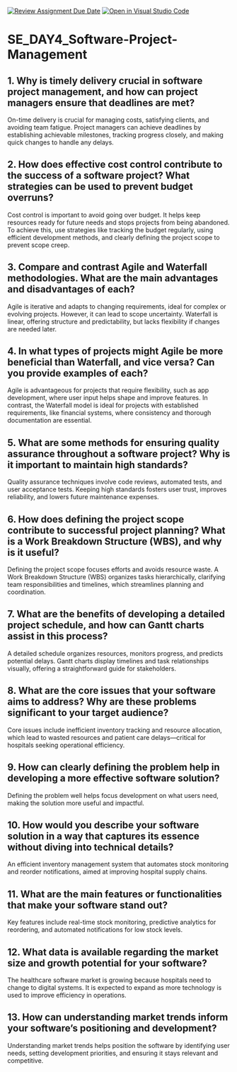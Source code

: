 [![Review Assignment Due Date](https://classroom.github.com/assets/deadline-readme-button-22041afd0340ce965d47ae6ef1cefeee28c7c493a6346c4f15d667ab976d596c.svg)](https://classroom.github.com/a/9pw6JKcu)
[![Open in Visual Studio Code](https://classroom.github.com/assets/open-in-vscode-2e0aaae1b6195c2367325f4f02e2d04e9abb55f0b24a779b69b11b9e10269abc.svg)](https://classroom.github.com/online_ide?assignment_repo_id=15964705&assignment_repo_type=AssignmentRepo)

# SE_DAY4_Software-Project-Management
## 1. Why is timely delivery crucial in software project management, and how can project managers ensure that deadlines are met?
On-time delivery is crucial for managing costs, satisfying clients, and avoiding team fatigue. Project managers can achieve deadlines by establishing achievable milestones, tracking progress closely, and making quick changes to handle any delays.

## 2. How does effective cost control contribute to the success of a software project? What strategies can be used to prevent budget overruns?
Cost control is important to avoid going over budget. It helps keep resources ready for future needs and stops projects from being abandoned. To achieve this, use strategies like tracking the budget regularly, using efficient development methods, and clearly defining the project scope to prevent scope creep.

## 3. Compare and contrast Agile and Waterfall methodologies. What are the main advantages and disadvantages of each?
Agile is iterative and adapts to changing requirements, ideal for complex or evolving projects. However, it can lead to scope uncertainty. Waterfall is linear, offering structure and predictability, but lacks flexibility if changes are needed later.

## 4. In what types of projects might Agile be more beneficial than Waterfall, and vice versa? Can you provide examples of each?
Agile is advantageous for projects that require flexibility, such as app development, where user input helps shape and improve features. In contrast, the Waterfall model is ideal for projects with established requirements, like financial systems, where consistency and thorough documentation are essential.

## 5. What are some methods for ensuring quality assurance throughout a software project? Why is it important to maintain high standards?
Quality assurance techniques involve code reviews, automated tests, and user acceptance tests. Keeping high standards fosters user trust, improves reliability, and lowers future maintenance expenses.


## 6. How does defining the project scope contribute to successful project planning? What is a Work Breakdown Structure (WBS), and why is it useful?
Defining the project scope focuses efforts and avoids resource waste. A Work Breakdown Structure (WBS) organizes tasks hierarchically, clarifying team responsibilities and timelines, which streamlines planning and coordination.


## 7. What are the benefits of developing a detailed project schedule, and how can Gantt charts assist in this process?

A detailed schedule organizes resources, monitors progress, and predicts potential delays. Gantt charts display timelines and task relationships visually, offering a straightforward guide for stakeholders.


## 8. What are the core issues that your software aims to address? Why are these problems significant to your target audience?
Core issues include inefficient inventory tracking and resource allocation, which lead to wasted resources and patient care delays—critical for hospitals seeking operational efficiency.


## 9. How can clearly defining the problem help in developing a more effective software solution?
Defining the problem well helps focus development on what users need, making the solution more useful and impactful.


## 10. How would you describe your software solution in a way that captures its essence without diving into technical details?
An efficient inventory management system that automates stock monitoring and reorder notifications, aimed at improving hospital supply chains.


## 11. What are the main features or functionalities that make your software stand out?
Key features include real-time stock monitoring, predictive analytics for reordering, and automated notifications for low stock levels.


## 12. What data is available regarding the market size and growth potential for your software?
The healthcare software market is growing because hospitals need to change to digital systems. It is expected to expand as more technology is used to improve efficiency in operations.


## 13. How can understanding market trends inform your software’s positioning and development?
Understanding market trends helps position the software by identifying user needs, setting development priorities, and ensuring it stays relevant and competitive.

